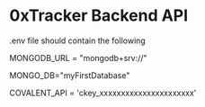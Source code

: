 # 0xTracker Backend API

.env file should contain the following


MONGODB_URL = "mongodb+srv://"

MONGO_DB="myFirstDatabase"

COVALENT_API = 'ckey_xxxxxxxxxxxxxxxxxxxxxx'
